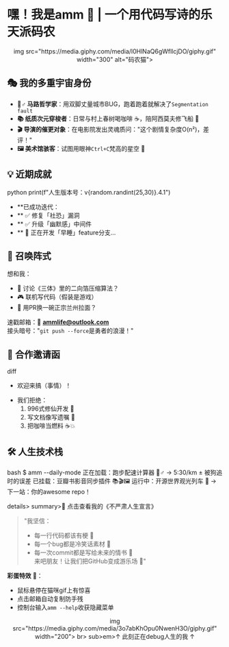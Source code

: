 
# 嘿！我是amm 👋 | 一个用代码写诗的乐天派码农

<div align="center">
  img src="https://media.giphy.com/media/l0HlNaQ6gWfllcjDO/giphy.gif" width="300" alt="码农猫">
</div>

## 🎭 我的多重宇宙身份
- **🏃♂️ 马路哲学家**：用双脚丈量城市BUG，跑着跑着就解决了`Segmentation fault`
- **📚 纸质次元穿梭者**：日常与村上春树喝咖啡 ☕️，陪阿西莫夫修飞船 🚀
- **🎬 导演的催更对象**：在电影院发出灵魂质问："这个剧情复杂度O(n²)，差评！"
- **🖼️ 美术馆骇客**：试图用眼神`Ctrl+C`梵高的星空 🌌

## 💡 近期成就
python
print(f"人生版本号：v{random.randint(25,30)}.4.1") 
- **已成功迭代：
- ** ✅ 修复「社恐」漏洞 
- ** ✅ 升级「幽默感」中间件 
- ** 🚧 正在开发「早睡」feature分支...

## 📮 召唤阵式
想和我：
- 🤔 讨论《三体》里的二向箔压缩算法？
- 🎮 联机写代码（假装是游戏）
- 🍜 用PR换一碗正宗兰州拉面？  

速戳邮箱：📧 [**ammlife@outlook.com**](mailto:ammlife@outlook.com)  
接头暗号："`git push --force`是勇者的浪漫！"

## 🌈 合作邀请函
diff
+ 欢迎来搞（事情）！
- 我们拒绝：
  1. 996式修仙开发 🧟
  2. 写文档像写遗嘱 📜
  3. 把咖啡当燃料 ☕️💥

## 🛠️ 人生技术栈
bash
$ amm --daily-mode
正在加载：跑步配速计算器 🏃♂️ -> 5:30/km ± 被狗追时的误差
已挂载：豆瓣书影音同步插件 📚🎬🖼️
运行中：开源世界观光列车 🚄 -> 下一站：你的awesome repo！

details>
summary>📜 点击查看我的《不严肃人生宣言》</summary>

> "我坚信：  
> - 每一行代码都该有梗 🎤  
> - 每一个bug都是冷笑话素材 🧊  
> - 每一次commit都是写给未来的情书 💌  
> 来吧朋友！让我们把GitHub变成游乐场 🎢"  
</details>

**彩蛋特效** 🥚：  
- 鼠标悬停在猫咪gif上有惊喜  
- 点击邮箱自动复制防手残  
- 控制台输入`amm --help`收获隐藏菜单  

<div align="center">
  img src="https://media.giphy.com/media/3o7abKhOpu0NwenH3O/giphy.gif" width="200">
  br>
  sub>em>↑ 此刻正在debug人生的我 ↑</em></sub>
</div>


